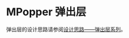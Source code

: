 # MPopper 弹出层

弹出层的设计思路请参阅[设计思路——弹出层系列](/ui-design/popper)。

<u-h2-tabs router>
    <u-h2-tab title="基础示例" to="/components/m-popper/examples"></u-h2-tab>
    <u-h2-tab title="API" to="/components/m-popper/api"></u-h2-tab>
</u-h2-tabs>

<router-view></router-view>
